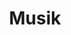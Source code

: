 ---
title: "Musik"
description: "Die Musikkategorie darf nicht fehlen. Wenn ich mal was nettes höre, teile ich es hier mit euch."
slug: "musik"
image: "brigittemitamp.JPG"
style:
    background: "#2a9d8f"
    color: "#fff"
---